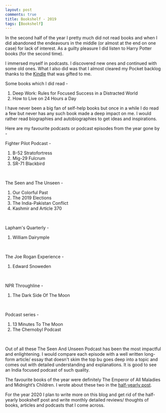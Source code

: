 ```yaml
---
layout: post
comments: true
title: Bookshelf - 2019
tags: [Bookshelf]
---
```


In the second half of the year I pretty much did not read books and when I did abandoned the endeavours in the middle (or almost at the end on one case) for lack of interest. As a guilty pleasure I did listen to Harry Potter books (for the second time). 

I immersed myself in podcasts. I discovered new ones and continued with some old ones. What I also did was that I almost cleared my Pocket backlog thanks to the [Kindle](https://krtkush.com/2019/10/12/Kindle.html) that was gifted to me.

Some books which I did read - 

1. Deep Work: Rules for Focused Success in a Distracted World
2. How to Live on 24 Hours a Day


I have never been a big fan of self-help books but once in a while I do read a few but never has any such book made a deep impact on me. I would rather read biographies and autobiographies to get ideas and inspirations.

Here are my favourite podcasts or podcast episodes from the year gone by -

Fighter Pilot Podcast -

1. B-52 Stratofortress
2. Mig-29 Fulcrum
3. SR-71 Blackbird

<br>

The Seen and The Unseen -

1. Our Colorful Past 
2. The 2019 Elections
3. The India-Pakistan Conflict
4. Kashmir and Article 370

<br>

Lapham's Quarterly -

1. William Dairymple

<br>

The Joe Rogan Experience - 

1. Edward Snoweden

<br>

NPR Throughline -

1. The Dark Side Of The Moon

<br>

Podcast series -
 
1. 13 Minutes To The Moon
2. The Chernobyl Podcast

<br>

Out of all these The Seen And Unseen Podcast has been the most impactful and enlightening. I would compare each episode with a well written long-form article/ essay that doesn't skim the top bu goes deep into a topic and comes out with detailed understanding and explanations. It is good to see an India focused podcast of such quality. 

The favourite books of the year were definitely The Emperor of All Maladies and Midnight’s Children. I wrote about these two in the [half-yearly post](https://krtkush.com/2019/07/14/bookshelf-July-2019.html).

For the year 2020 I plan to write more on this blog and get rid of the half-yearly bookshelf post and write monthly detailed reviews/ thoughts of books, articles and podcasts that I come across.